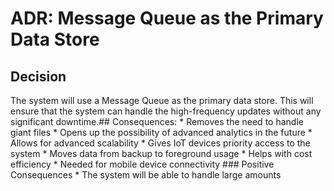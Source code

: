 # ADR: Message Queue as the Primary Data Store

## Decision
The system will use a Message Queue as the primary data store. This will ensure that the system can handle the high-frequency updates without any significant downtime.## Consequences: * Removes the need to handle giant files * Opens up the possibility of advanced analytics in the future * Allows for advanced scalability * Gives IoT devices priority access to the system * Moves data from backup to foreground usage * Helps with cost efficiency * Needed for mobile device connectivity ### Positive Consequences * The system will be able to handle large amounts

